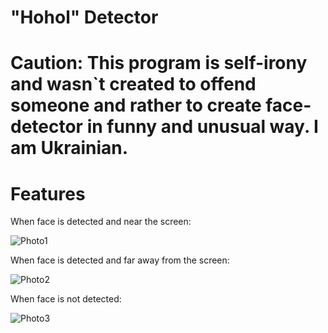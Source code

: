 # "Hohol" Detector
# Caution: This program is self-irony and wasn`t created to offend someone and rather to create face-detector in funny and unusual way. I am Ukrainian.
# Features
When face is detected and near the screen:

![Photo1](https://github.com/Avdieienko/-Hohol--Detector/blob/main/Screenshot_1.png?raw=true) 

When face is detected and far away from the screen:

![Photo2](https://github.com/Avdieienko/-Hohol--Detector/blob/main/Screenshot_6.png?raw=true) 

When face is not detected:

![Photo3](https://github.com/Avdieienko/-Hohol--Detector/blob/main/Screenshot_5.png?raw=true) 
